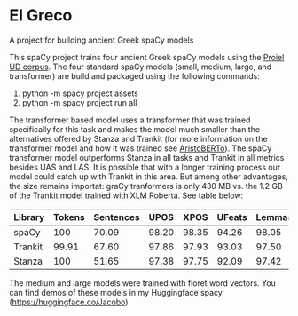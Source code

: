 # El Greco
A project for building ancient Greek spaCy models

This spaCy project trains four ancient Greek spaCy models using the [Proiel UD corpus](https://universaldependencies.org/treebanks/grc_proiel/index.html). The four standard spaCy models (small, medium, large, and transformer) are build and packaged using the following commands:


1. python -m spacy project assets
2. python -m spacy project run all


The transformer based model uses a transformer that was trained specifically for this task and makes the model much smaller than the alternatives offered by Stanza and Trankit (for more information on the transformer model and how it was trained see [AristoBERTo](https://huggingface.co/Jacobo/aristoBERTo)).  The spaCy transformer model outperforms  Stanza in all tasks and Trankit in all metrics besides UAS and LAS. It is possible that with a longer training process our model could catch up with Trankit in this area. But among other advantages, the size remains importat: graCy tranformers is only 430 MB  vs.  the 1.2 GB of the Trankit model trained with XLM Roberta. See table  below:

| Library | Tokens	| Sentences	| UPOS	| XPOS	| UFeats	|Lemmas	|UAS	  |LAS	  |
|  ---    | ---     | ---       | ---   | ---   | ---     | ---   | ---   | ---   |
| spaCy   | 100     | 70.09    | 98.20 | 98.35 | 94.26  | 98.05 | 85.12 | 81.49 |
| Trankit | 99.91 	| 67.60     |97.86 	| 97.93 |93.03 	  | 97.50 |85.63 	|82.31  |
| Stanza  | 100	    | 51.65	    | 97.38	| 97.75	| 92.09	  | 97.42	| 80.34 |76.33  |	

The medium  and  large models were trained with floret word vectors.  You can find demos of these models in my Huggingface spacy (https://huggingface.co/Jacobo)


 

